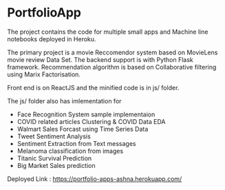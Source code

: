 # PortfolioApp

The project contains the code for multiple small apps and Machine line notebooks deployed in Heroku.

The primary project is a movie Reccomendor system based on MovieLens movie review Data Set. The backend support is with Python Flask framework.
Recommendation algorithm is based on Collaborative filtering using Marix Factorisation.

Front end is on ReactJS and the minified code is in js/ folder.

The js/ folder also has imlementation for 
- Face Recognition System sample implementaion
- COVID related articles Clustering & COVID Data EDA
- Walmart Sales Forcast using Time Series Data
- Tweet Sentiment Analysis
- Sentiment Extraction from Text messages
- Melanoma classification from images
- Titanic Survival Prediction 
- Big Market Sales prediction


Deployed Link : https://portfolio-apps-ashna.herokuapp.com/

